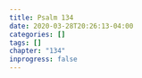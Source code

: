 ```yaml
---
title: Psalm 134
date: 2020-03-28T20:26:13-04:00
categories: []
tags: []
chapter: "134"
inprogress: false
---
```


